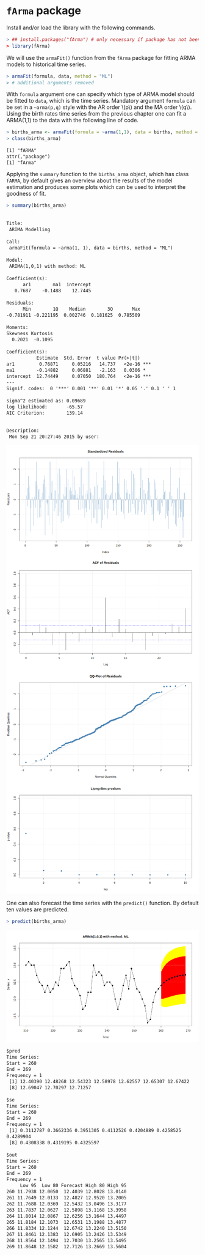 

# `fArma` package

Install and/or load the library with the following commands.


```r
> ## install.packages("fArma") # only necessary if package has not been installed yet
> library(fArma)
```

We will use the `armaFit()` function from the `fArma` package for fitting ARMA models to historical time series.


```r
> armaFit(formula, data, method = "ML")
> # additional arguments removed
```

With `formula` argument one can specify which type of ARMA model should be fitted to `data`, which is the time series. 
Mandatory argument `formula` can be set in a `~arma(p,q)` style with the AR order \\(p\\) and the MA order \\(q\\).
Using the birth rates time series from the previous chapter one can fit a ARMA(1,1) to the data with the following line of code.

```r
> births_arma <- armaFit(formula = ~arma(1,1), data = births, method = "ML")
> class(births_arma)
```

```
[1] "fARMA"
attr(,"package")
[1] "fArma"
```

Applying the `summary` function to the `births_arma` object, which has class `fARMA`, by default gives an overview about the results
of the model estimation and produces some plots which can be used to interpret the goodness of fit.


```r
> summary(births_arma)
```

```

Title:
 ARIMA Modelling 

Call:
 armaFit(formula = ~arma(1, 1), data = births, method = "ML")

Model:
 ARIMA(1,0,1) with method: ML

Coefficient(s):
      ar1        ma1  intercept  
   0.7687    -0.1488    12.7445  

Residuals:
      Min        1Q    Median        3Q       Max 
-0.781911 -0.221195  0.002746  0.181625  0.785509 

Moments: 
Skewness Kurtosis 
  0.2021  -0.1095 

Coefficient(s):
           Estimate  Std. Error  t value Pr(>|t|)    
ar1         0.76871     0.05216   14.737   <2e-16 ***
ma1        -0.14882     0.06881   -2.163   0.0306 *  
intercept  12.74449     0.07050  180.764   <2e-16 ***
---
Signif. codes:  0 '***' 0.001 '**' 0.01 '*' 0.05 '.' 0.1 ' ' 1

sigma^2 estimated as: 0.09689
log likelihood:       -65.57
AIC Criterion:        139.14
```

```

Description:
 Mon Sep 21 20:27:46 2015 by user:  
```

<img src="figure/birthsarma_sum-1.png" title="plot of chunk birthsarma_sum" alt="plot of chunk birthsarma_sum" style="display: block; margin: auto;" /><img src="figure/birthsarma_sum-2.png" title="plot of chunk birthsarma_sum" alt="plot of chunk birthsarma_sum" style="display: block; margin: auto;" /><img src="figure/birthsarma_sum-3.png" title="plot of chunk birthsarma_sum" alt="plot of chunk birthsarma_sum" style="display: block; margin: auto;" /><img src="figure/birthsarma_sum-4.png" title="plot of chunk birthsarma_sum" alt="plot of chunk birthsarma_sum" style="display: block; margin: auto;" />


One can also forecast the time series with the `predict()` function. By default ten values are predicted.


```r
> predict(births_arma)
```

<img src="figure/predictfun-1.png" title="plot of chunk predictfun" alt="plot of chunk predictfun" style="display: block; margin: auto;" />

```
$pred
Time Series:
Start = 260 
End = 269 
Frequency = 1 
 [1] 12.40390 12.48268 12.54323 12.58978 12.62557 12.65307 12.67422
 [8] 12.69047 12.70297 12.71257

$se
Time Series:
Start = 260 
End = 269 
Frequency = 1 
 [1] 0.3112787 0.3662336 0.3951305 0.4112526 0.4204889 0.4258525 0.4289904
 [8] 0.4308338 0.4319195 0.4325597

$out
Time Series:
Start = 260 
End = 269 
Frequency = 1 
     Low 95  Low 80 Forecast High 80 High 95
260 11.7938 12.0050  12.4039 12.8028 13.0140
261 11.7649 12.0133  12.4827 12.9520 13.2005
262 11.7688 12.0369  12.5432 13.0496 13.3177
263 11.7837 12.0627  12.5898 13.1168 13.3958
264 11.8014 12.0867  12.6256 13.1644 13.4497
265 11.8184 12.1073  12.6531 13.1988 13.4877
266 11.8334 12.1244  12.6742 13.2240 13.5150
267 11.8461 12.1383  12.6905 13.2426 13.5349
268 11.8564 12.1494  12.7030 13.2565 13.5495
269 11.8648 12.1582  12.7126 13.2669 13.5604
```
